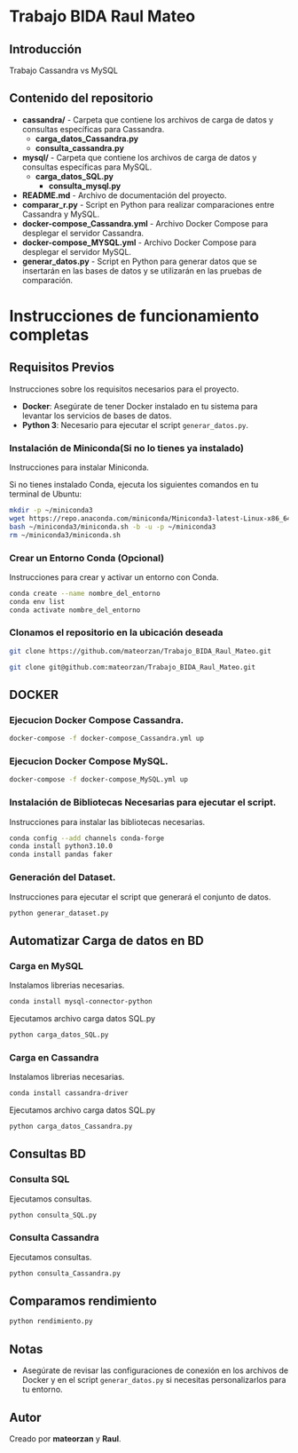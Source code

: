# Trabajo BIDA Raul Mateo

## Introducción

Trabajo Cassandra vs MySQL

## Contenido del repositorio

- **cassandra/** - Carpeta que contiene los archivos de carga de datos y consultas específicas para Cassandra.
	- **carga_datos_Cassandra.py**
	- **consulta_cassandra.py**
- **mysql/** - Carpeta que contiene los archivos  de carga de datos y consultas específicas para MySQL.
	- **carga_datos_SQL.py**
        - **consulta_mysql.py** 
- **README.md** - Archivo de documentación del proyecto.
- **comparar_r.py** - Script en Python para realizar comparaciones entre Cassandra y MySQL.
- **docker-compose_Cassandra.yml** - Archivo Docker Compose para desplegar el servidor Cassandra.
- **docker-compose_MYSQL.yml** - Archivo Docker Compose para desplegar el servidor MySQL.
- **generar_datos.py** - Script en Python para generar datos que se insertarán en las bases de datos y se utilizarán en las pruebas de comparación.

# Instrucciones de funcionamiento completas

## Requisitos Previos

Instrucciones sobre los requisitos necesarios para el proyecto.

- **Docker**: Asegúrate de tener Docker instalado en tu sistema para levantar los servicios de bases de datos.
- **Python 3**: Necesario para ejecutar el script `generar_datos.py`.

### Instalación de Miniconda(Si no lo tienes ya instalado)

Instrucciones para instalar Miniconda.

Si no tienes instalado Conda, ejecuta los siguientes comandos en tu terminal de Ubuntu:

```bash
mkdir -p ~/miniconda3
wget https://repo.anaconda.com/miniconda/Miniconda3-latest-Linux-x86_64.sh -O ~/miniconda3/miniconda.sh
bash ~/miniconda3/miniconda.sh -b -u -p ~/miniconda3
rm ~/miniconda3/miniconda.sh
```

### Crear un Entorno Conda (Opcional)

Instrucciones para crear y activar un entorno con Conda.

```bash
conda create --name nombre_del_entorno 
conda env list
conda activate nombre_del_entorno
```
### Clonamos el repositorio en la ubicación deseada

```bash
git clone https://github.com/mateorzan/Trabajo_BIDA_Raul_Mateo.git
```
```bash
git clone git@github.com:mateorzan/Trabajo_BIDA_Raul_Mateo.git
```

## DOCKER

### Ejecucion Docker Compose Cassandra.

```bash
docker-compose -f docker-compose_Cassandra.yml up
```

### Ejecucion Docker Compose MySQL.


```bash
docker-compose -f docker-compose_MySQL.yml up
```

### Instalación de Bibliotecas Necesarias para ejecutar el script.

Instrucciones para instalar las bibliotecas necesarias.
```bash
conda config --add channels conda-forge
conda install python3.10.0
conda install pandas faker
```
### Generación del Dataset.

Instrucciones para ejecutar el script que generará el conjunto de datos.

```bash
python generar_dataset.py
```


## Automatizar Carga de datos en BD


### Carga en MySQL


Instalamos librerias necesarias.
```bash
conda install mysql-connector-python
```
Ejecutamos archivo carga datos SQL.py

```bash
python carga_datos_SQL.py
```

### Carga en Cassandra

Instalamos librerias necesarias.
```bash
conda install cassandra-driver
```
Ejecutamos archivo carga datos SQL.py

```bash
python carga_datos_Cassandra.py
```

## Consultas BD

### Consulta SQL

Ejecutamos consultas.

```bash
python consulta_SQL.py
```

### Consulta Cassandra

Ejecutamos consultas.

```bash
python consulta_Cassandra.py
```

## Comparamos rendimiento

```bash
python rendimiento.py
```

## Notas

- Asegúrate de revisar las configuraciones de conexión en los archivos de Docker y en el script `generar_datos.py` si necesitas personalizarlos para tu entorno.

## Autor

Creado por **mateorzan** y **Raul**.
